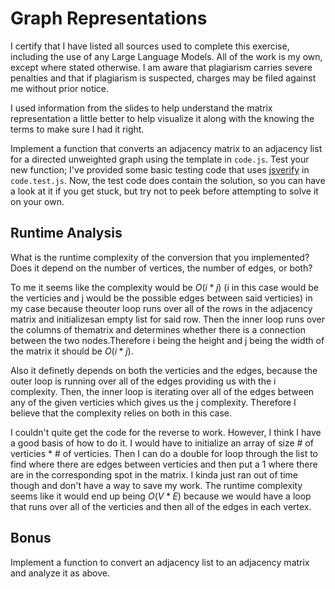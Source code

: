 # Graph Representations
I certify that I have listed all sources used to complete this exercise, including the use of any Large Language Models. All of the work is my own, except where stated otherwise. I am aware that plagiarism carries severe penalties and that if plagiarism is suspected, charges may be filed against me without prior notice.

I used information from the slides to help understand the matrix representation a little better to help visualize it along with the knowing the terms to make sure I had it right.

Implement a function that converts an adjacency matrix to an adjacency list for
a directed unweighted graph using the template in `code.js`. Test your new
function; I've provided some basic testing code that uses
[jsverify](https://jsverify.github.io/) in `code.test.js`. Now, the test code
does contain the solution, so you can have a look at it if you get stuck, but
try not to peek before attempting to solve it on your own.

## Runtime Analysis

What is the runtime complexity of the conversion that you implemented? Does it
depend on the number of vertices, the number of edges, or both?

To me it seems like the complexity would be $O(i * j)$  (i in this case would
be the verticies and j would be the possible edges between said verticies) in 
my case because theouter loop runs over all of the rows in the adjacency matrix 
and initializesan empty list for said row. Then the inner loop runs over the 
columns of thematrix and determines whether there is a connection between the 
two nodes.Therefore i being the height and j being the width of the matrix it 
should be $O(i * j)$. 

Also it definetly depends on both the verticies and the edges, because the outer
loop is running over all of the edges providing us with the i complexity. Then, 
the inner loop is iterating over all of the edges between any of the given 
verticies which gives us the j complexity. Therefore I believe that the complexity
relies on both in this case.

I couldn't quite get the code for the reverse to work. However, I think I have a good
basis of how to do it. I would have to initialize an array of size # of verticies * #
of verticies. Then I can do a double for loop through the list to find where there are 
edges between verticies and then put a 1 where there are in the corresponding spot in
the matrix. I kinda just ran out of time though and don't have a way to save my work.
The runtime complexity seems like it would end up being $O(V * E)$ because we would have
a loop that runs over all of the verticies and then all of the edges in each vertex.

## Bonus

Implement a function to convert an adjacency list to an adjacency matrix and
analyze it as above.
